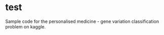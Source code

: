 # test

Sample code for the personalised medicine - gene variation classification problem on kaggle.

